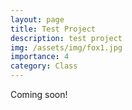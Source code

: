 ```yaml
---
layout: page
title: Test Project
description: test project
img: /assets/img/fox1.jpg
importance: 4
category: Class
---
```


Coming soon!
